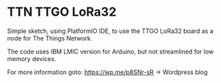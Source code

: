 # TTN TTGO LoRa32 

Simple sketch, using PlatformIO IDE, to use the TTGO LoRa32 board as a node for The Things Network.

The code uses IBM LMIC version for Arduino, but not streamlined for low memory devices.

For more information goto:  https://wp.me/p8SNr-sR  -> Wordpress blog

